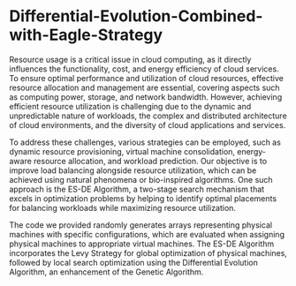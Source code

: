 # Differential-Evolution-Combined-with-Eagle-Strategy
Resource usage is a critical issue in cloud computing, as it directly influences the functionality, cost, and energy efficiency of cloud services. To ensure optimal performance and utilization of cloud resources, effective resource allocation and management are essential, covering aspects such as computing power, storage, and network bandwidth. However, achieving efficient resource utilization is challenging due to the dynamic and unpredictable nature of workloads, the complex and distributed architecture of cloud environments, and the diversity of cloud applications and services.

To address these challenges, various strategies can be employed, such as dynamic resource provisioning, virtual machine consolidation, energy-aware resource allocation, and workload prediction. Our objective is to improve load balancing alongside resource utilization, which can be achieved using natural phenomena or bio-inspired algorithms. One such approach is the ES-DE Algorithm, a two-stage search mechanism that excels in optimization problems by helping to identify optimal placements for balancing workloads while maximizing resource utilization.

The code we provided randomly generates arrays representing physical machines with specific configurations, which are evaluated when assigning physical machines to appropriate virtual machines. The ES-DE Algorithm incorporates the Levy Strategy for global optimization of physical machines, followed by local search optimization using the Differential Evolution Algorithm, an enhancement of the Genetic Algorithm.


